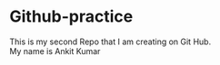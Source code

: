 # Github-practice
This is my second Repo that I am creating on Git Hub.
<br>
My name is Ankit Kumar

